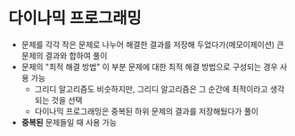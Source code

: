 # 다이나믹 프로그래밍



- 문제를 각각 작은 문제로 나누어 해결한 결과를 저장해 두었다가(메모이제이션) 큰 문제의 결과와 합하여 풀이
- 문제의 "최적 해결 방법" 이 부분 문제에 대한 최적 해결 방법으로 구성되는 경우 사용 가능
  - 그리디 알고리즘도 비슷하지만, 그리디 알고리즘은 그 순간에 최적이라고 생각되는 것을 선택
  - 다이나믹 프로그래밍은 중복된 하위 문제의 결과를 저장해뒀다가 풀이
- **중복된** 문제들일 때 사용 가능